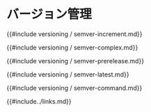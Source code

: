 # <!--Versioning--> バージョン管理

<!--{{#include versioning/semver-increment.md}}-->
{{#include versioning / semver-increment.md}}

<!--{{#include versioning/semver-complex.md}}-->
{{#include versioning / semver-complex.md}}

<!--{{#include versioning/semver-prerelease.md}}-->
{{#include versioning / semver-prerelease.md}}

<!--{{#include versioning/semver-latest.md}}-->
{{#include versioning / semver-latest.md}}

<!--{{#include versioning/semver-command.md}}-->
{{#include versioning / semver-command.md}}

<!--{{#include../links.md}}-->
{{#include../links.md}}
